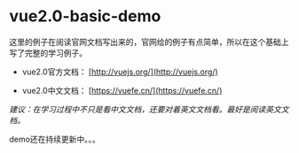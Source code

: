 # vue2.0-basic-demo

这里的例子在阅读官网文档写出来的，官网给的例子有点简单，所以在这个基础上写了完整的学习例子。

- vue2.0官方文档：
	[http://vuejs.org/](http://vuejs.org/)

- vue2.0中文文档：
	[https://vuefe.cn/](https://vuefe.cn/)

*建议：在学习过程中不只是看中文文档，还要对着英文文档看。最好是阅读英文文档。*

demo还在持续更新中。。。